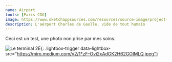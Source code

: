 ```yaml
---
name: Airport
tools: [Paris CDG]
image: https://www.sketchappsources.com/resources/source-image/project-neon-groove-music-ui.png
description: L'aérport Charles de Gaulle, vide de tout humain
---
```


Ceci est un test, une photo non prise par mes soins.

![Le terminal 2E](https://miro.medium.com/v2/1*zF-Ovi2xAdGK2H62GOIMLQ.jpeg){: .lightbox-trigger data-lightbox-src="https://miro.medium.com/v2/1*zF-Ovi2xAdGK2H62GOIMLQ.jpeg"}